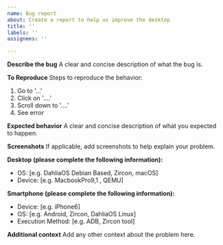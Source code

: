 ```yaml
---
name: Bug report
about: Create a report to help us improve the desktop
title: ''
labels: ''
assignees: ''

---
```


**Describe the bug**
A clear and concise description of what the bug is.

**To Reproduce**
Steps to reproduce the behavior:
1. Go to '...'
2. Click on '....'
3. Scroll down to '....'
4. See error

**Expected behavior**
A clear and concise description of what you expected to happen.

**Screenshots**
If applicable, add screenshots to help explain your problem.

**Desktop (please complete the following information):**
 - OS: [e.g. DahliaOS Debian Based, Zircon, macOS]
 - Device: [e.g. MacbookPro9,1 , QEMU]

**Smartphone (please complete the following information):**
 - Device: [e.g. iPhone6]
 - OS: [e.g. Android, Zircon, DahliaOS Linux]
 - Execution Method: [e.g. ADB, Zircon tool]

**Additional context**
Add any other context about the problem here.
